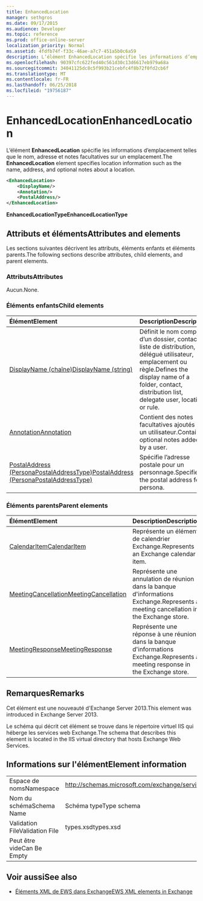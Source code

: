 ```yaml
---
title: EnhancedLocation
manager: sethgros
ms.date: 09/17/2015
ms.audience: Developer
ms.topic: reference
ms.prod: office-online-server
localization_priority: Normal
ms.assetid: 4fdfb74f-f33c-46ae-a7c7-451a5b0c6a59
description: L’élément EnhancedLocation spécifie les informations d’emplacement telles que le nom, adresse et notes facultatives sur un emplacement.
ms.openlocfilehash: 90397cfc622fed40c561d30c13d6617eb979a68a
ms.sourcegitcommit: 34041125dc8c5f993b21cebfc4f8b72f0fd2cb6f
ms.translationtype: MT
ms.contentlocale: fr-FR
ms.lasthandoff: 06/25/2018
ms.locfileid: "19756187"
---
```

# <a name="enhancedlocation"></a><span data-ttu-id="f5709-103">EnhancedLocation</span><span class="sxs-lookup"><span data-stu-id="f5709-103">EnhancedLocation</span></span>

<span data-ttu-id="f5709-104">L’élément **EnhancedLocation** spécifie les informations d’emplacement telles que le nom, adresse et notes facultatives sur un emplacement.</span><span class="sxs-lookup"><span data-stu-id="f5709-104">The **EnhancedLocation** element specifies location information such as the name, address, and optional notes about a location.</span></span> 
  
```XML
<EnhancedLocation>
    <DisplayName/>
    <Annotation/>
    <PostalAddress/>
</EnhancedLocation>
```

 <span data-ttu-id="f5709-105">**EnhancedLocationType**</span><span class="sxs-lookup"><span data-stu-id="f5709-105">**EnhancedLocationType**</span></span>
## <a name="attributes-and-elements"></a><span data-ttu-id="f5709-106">Attributs et éléments</span><span class="sxs-lookup"><span data-stu-id="f5709-106">Attributes and elements</span></span>

<span data-ttu-id="f5709-107">Les sections suivantes décrivent les attributs, éléments enfants et éléments parents.</span><span class="sxs-lookup"><span data-stu-id="f5709-107">The following sections describe attributes, child elements, and parent elements.</span></span>
  
### <a name="attributes"></a><span data-ttu-id="f5709-108">Attributs</span><span class="sxs-lookup"><span data-stu-id="f5709-108">Attributes</span></span>

<span data-ttu-id="f5709-109">Aucun.</span><span class="sxs-lookup"><span data-stu-id="f5709-109">None.</span></span>
  
### <a name="child-elements"></a><span data-ttu-id="f5709-110">Éléments enfants</span><span class="sxs-lookup"><span data-stu-id="f5709-110">Child elements</span></span>

|<span data-ttu-id="f5709-111">**Élément**</span><span class="sxs-lookup"><span data-stu-id="f5709-111">**Element**</span></span>|<span data-ttu-id="f5709-112">**Description**</span><span class="sxs-lookup"><span data-stu-id="f5709-112">**Description**</span></span>|
|:-----|:-----|
|[<span data-ttu-id="f5709-113">DisplayName (chaîne)</span><span class="sxs-lookup"><span data-stu-id="f5709-113">DisplayName (string)</span></span>](displayname-string.md) <br/> |<span data-ttu-id="f5709-114">Définit le nom complet d’un dossier, contact, liste de distribution, délégué utilisateur, emplacement ou règle.</span><span class="sxs-lookup"><span data-stu-id="f5709-114">Defines the display name of a folder, contact, distribution list, delegate user, location, or rule.</span></span>  <br/> |
|[<span data-ttu-id="f5709-115">Annotation</span><span class="sxs-lookup"><span data-stu-id="f5709-115">Annotation</span></span>](annotation.md) <br/> |<span data-ttu-id="f5709-116">Contient des notes facultatives ajoutés par un utilisateur.</span><span class="sxs-lookup"><span data-stu-id="f5709-116">Contains optional notes added by a user.</span></span>  <br/> |
|[<span data-ttu-id="f5709-117">PostalAddress (PersonaPostalAddressType)</span><span class="sxs-lookup"><span data-stu-id="f5709-117">PostalAddress (PersonaPostalAddressType)</span></span>](postaladdress-personapostaladdresstype.md) <br/> |<span data-ttu-id="f5709-118">Spécifie l’adresse postale pour un personnage.</span><span class="sxs-lookup"><span data-stu-id="f5709-118">Specifies the postal address for a persona.</span></span>  <br/> |
   
### <a name="parent-elements"></a><span data-ttu-id="f5709-119">Éléments parents</span><span class="sxs-lookup"><span data-stu-id="f5709-119">Parent elements</span></span>

|<span data-ttu-id="f5709-120">**Élément**</span><span class="sxs-lookup"><span data-stu-id="f5709-120">**Element**</span></span>|<span data-ttu-id="f5709-121">**Description**</span><span class="sxs-lookup"><span data-stu-id="f5709-121">**Description**</span></span>|
|:-----|:-----|
|[<span data-ttu-id="f5709-122">CalendarItem</span><span class="sxs-lookup"><span data-stu-id="f5709-122">CalendarItem</span></span>](calendaritem.md) <br/> |<span data-ttu-id="f5709-123">Représente un élément de calendrier Exchange.</span><span class="sxs-lookup"><span data-stu-id="f5709-123">Represents an Exchange calendar item.</span></span>  <br/> |
|[<span data-ttu-id="f5709-124">MeetingCancellation</span><span class="sxs-lookup"><span data-stu-id="f5709-124">MeetingCancellation</span></span>](meetingcancellation.md) <br/> |<span data-ttu-id="f5709-125">Représente une annulation de réunion dans la banque d'informations Exchange.</span><span class="sxs-lookup"><span data-stu-id="f5709-125">Represents a meeting cancellation in the Exchange store.</span></span>  <br/> |
|[<span data-ttu-id="f5709-126">MeetingResponse</span><span class="sxs-lookup"><span data-stu-id="f5709-126">MeetingResponse</span></span>](meetingresponse.md) <br/> |<span data-ttu-id="f5709-127">Représente une réponse à une réunion dans la banque d'informations Exchange.</span><span class="sxs-lookup"><span data-stu-id="f5709-127">Represents a meeting response in the Exchange store.</span></span>  <br/> |
   
## <a name="remarks"></a><span data-ttu-id="f5709-128">Remarques</span><span class="sxs-lookup"><span data-stu-id="f5709-128">Remarks</span></span>

<span data-ttu-id="f5709-129">Cet élément est une nouveauté d'Exchange Server 2013.</span><span class="sxs-lookup"><span data-stu-id="f5709-129">This element was introduced in Exchange Server 2013.</span></span>
  
<span data-ttu-id="f5709-130">Le schéma qui décrit cet élément se trouve dans le répertoire virtuel IIS qui héberge les services web Exchange.</span><span class="sxs-lookup"><span data-stu-id="f5709-130">The schema that describes this element is located in the IIS virtual directory that hosts Exchange Web Services.</span></span>
  
## <a name="element-information"></a><span data-ttu-id="f5709-131">Informations sur l'élément</span><span class="sxs-lookup"><span data-stu-id="f5709-131">Element information</span></span>

|||
|:-----|:-----|
|<span data-ttu-id="f5709-132">Espace de noms</span><span class="sxs-lookup"><span data-stu-id="f5709-132">Namespace</span></span>  <br/> |http://schemas.microsoft.com/exchange/services/2006/types  <br/> |
|<span data-ttu-id="f5709-133">Nom du schéma</span><span class="sxs-lookup"><span data-stu-id="f5709-133">Schema Name</span></span>  <br/> |<span data-ttu-id="f5709-134">Schéma type</span><span class="sxs-lookup"><span data-stu-id="f5709-134">Type schema</span></span>  <br/> |
|<span data-ttu-id="f5709-135">Validation File</span><span class="sxs-lookup"><span data-stu-id="f5709-135">Validation File</span></span>  <br/> |<span data-ttu-id="f5709-136">types.xsd</span><span class="sxs-lookup"><span data-stu-id="f5709-136">types.xsd</span></span>  <br/> |
|<span data-ttu-id="f5709-137">Peut être vide</span><span class="sxs-lookup"><span data-stu-id="f5709-137">Can Be Empty</span></span>  <br/> ||
   
## <a name="see-also"></a><span data-ttu-id="f5709-138">Voir aussi</span><span class="sxs-lookup"><span data-stu-id="f5709-138">See also</span></span>



- [<span data-ttu-id="f5709-139">Éléments XML de EWS dans Exchange</span><span class="sxs-lookup"><span data-stu-id="f5709-139">EWS XML elements in Exchange</span></span>](ews-xml-elements-in-exchange.md)

